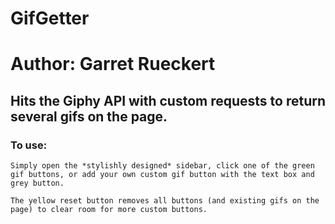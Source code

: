 # GifGetter
# Author: Garret Rueckert
## Hits the Giphy API with custom requests to return several gifs on the page.

### To use:
    Simply open the *stylishly designed* sidebar, click one of the green gif buttons, or add your own custom gif button with the text box and grey button.

    The yellow reset button removes all buttons (and existing gifs on the page) to clear room for more custom buttons.
